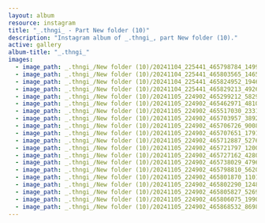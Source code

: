 ```yaml
---
layout: album
resource: instagram
title: "_.thngi_ - Part New folder (10)"
description: "Instagram album of _.thngi_, part New folder (10)."
active: gallery
album-title: "_.thngi_"
images:
  - image_path: _.thngi_/New folder (10)/20241104_225441_465798784_1499909254027382_9193452909904676490_n.jpg
  - image_path: _.thngi_/New folder (10)/20241104_225441_465803565_1465476640724253_8398068979377887803_n.jpg
  - image_path: _.thngi_/New folder (10)/20241104_225441_465824952_1946062999237051_5501519418415729263_n.jpg
  - image_path: _.thngi_/New folder (10)/20241104_225441_465829213_492619117085407_5264504930518005427_n.jpg
  - image_path: _.thngi_/New folder (10)/20241105_224902_465299212_582942350835487_7032945175564974026_n.jpg
  - image_path: _.thngi_/New folder (10)/20241105_224902_465462971_481055001657908_3446890881722126656_n.jpg
  - image_path: _.thngi_/New folder (10)/20241105_224902_465517030_2331743790503326_4108711696831895574_n.jpg
  - image_path: _.thngi_/New folder (10)/20241105_224902_465703957_3892290734321608_4849798794977224612_n.jpg
  - image_path: _.thngi_/New folder (10)/20241105_224902_465706726_9008920625819272_5045359621705722878_n.jpg
  - image_path: _.thngi_/New folder (10)/20241105_224902_465707651_1791113684959609_3169088043295993234_n.jpg
  - image_path: _.thngi_/New folder (10)/20241105_224902_465712887_527638620057212_2132881134363819357_n.jpg
  - image_path: _.thngi_/New folder (10)/20241105_224902_465721797_1200768077658253_6471372896338135726_n.jpg
  - image_path: _.thngi_/New folder (10)/20241105_224902_465727162_428082403662510_8398543618834414397_n.jpg
  - image_path: _.thngi_/New folder (10)/20241105_224902_465738029_479691491781422_3173506344570675255_n.jpg
  - image_path: _.thngi_/New folder (10)/20241105_224902_465798810_562053516314012_8348449684600220621_n.jpg
  - image_path: _.thngi_/New folder (10)/20241105_224902_465801870_1101401101609656_2354126734538869452_n.jpg
  - image_path: _.thngi_/New folder (10)/20241105_224902_465802290_1248562546291570_8863410873582530791_n.jpg
  - image_path: _.thngi_/New folder (10)/20241105_224902_465805827_526960160300599_3048892927923700566_n.jpg
  - image_path: _.thngi_/New folder (10)/20241105_224902_465806075_1990660081407052_7677346957671830733_n.jpg
  - image_path: _.thngi_/New folder (10)/20241105_224902_465868532_869885691987684_2477274642423536562_n.jpg
---
```

